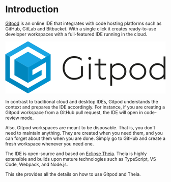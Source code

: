 # Introduction

[Gitpod](https://www.gitpod.io) is an online IDE that integrates with code hosting platforms such
as GitHub, GitLab and Bitbucket. With a single click it creates ready-to-use developer workspaces
with a full-featured IDE running in the cloud.

![](./images/gitpod-logo.png)

In contrast to traditional cloud and desktop IDEs, Gitpod understands the context and prepares the
IDE accordingly. For instance, if you are creating a Gitpod workspace from a GitHub pull request,
the IDE will open in code-review mode.

Also, Gitpod workspaces are meant to be disposable. That is, you don't need to maintain anything.
They are created when you need them, and you can forget about them when you are done. Simply go to
GitHub and create a fresh workspace whenever you need one.

The IDE is open-source and based on [Eclipse Theia](50_IDE.md). Theia is highly extensible and
builds upon mature technologies such as TypeScript, VS Code, Webpack, and Node.js.

This site provides all the details on how to use Gitpod and Theia.
